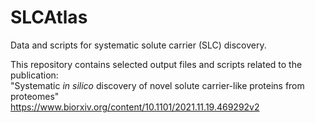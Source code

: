 # SLCAtlas
Data and scripts for systematic solute carrier (SLC) discovery.

This repository contains selected output files and scripts related to the publication:\
"Systematic *in silico* discovery of novel solute carrier-like proteins from proteomes"\
https://www.biorxiv.org/content/10.1101/2021.11.19.469292v2

